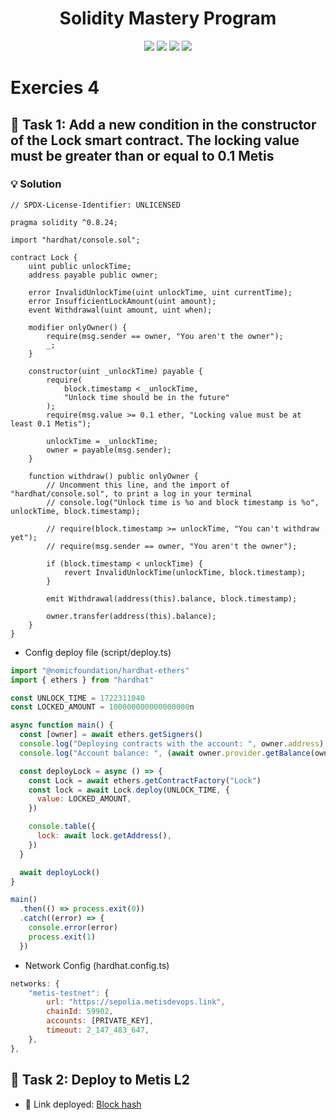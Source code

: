 <h1 align="center">Solidity Mastery Program</h1>

<p align="center">
  <img src="https://img.shields.io/badge/Hardhat-FFCB1F?style=for-the-badge&logo=ethereum&logoColor=black"/>
  <img src="https://img.shields.io/badge/Solidity-363636?style=for-the-badge&logo=solidity&logoColor=white"/>
  <img src="https://img.shields.io/badge/Blockchain-000000?style=for-the-badge&logo=blockchain&logoColor=white"/>
  <img src="https://img.shields.io/badge/Bitcoin-E2761B?style=for-the-badge&logo=bitcoin&logoColor=white"/>
</p>

# Exercies 4

## 💬 Task 1: Add a new condition in the constructor of the Lock smart contract. The locking value must be greater than or equal to 0.1 Metis

### 💡 Solution

```solidity
// SPDX-License-Identifier: UNLICENSED

pragma solidity ^0.8.24;

import "hardhat/console.sol";

contract Lock {
    uint public unlockTime;
    address payable public owner;

    error InvalidUnlockTime(uint unlockTime, uint currentTime);
    error InsufficientLockAmount(uint amount);
    event Withdrawal(uint amount, uint when);

    modifier onlyOwner() {
        require(msg.sender == owner, "You aren't the owner");
        _;
    }

    constructor(uint _unlockTime) payable {
        require(
            block.timestamp < _unlockTime,
            "Unlock time should be in the future"
        );
        require(msg.value >= 0.1 ether, "Locking value must be at least 0.1 Metis");

        unlockTime = _unlockTime;
        owner = payable(msg.sender);
    }

    function withdraw() public onlyOwner {
        // Uncomment this line, and the import of "hardhat/console.sol", to print a log in your terminal
        // console.log("Unlock time is %o and block timestamp is %o", unlockTime, block.timestamp);

        // require(block.timestamp >= unlockTime, "You can't withdraw yet");
        // require(msg.sender == owner, "You aren't the owner");

        if (block.timestamp < unlockTime) {
            revert InvalidUnlockTime(unlockTime, block.timestamp);
        }

        emit Withdrawal(address(this).balance, block.timestamp);

        owner.transfer(address(this).balance);
    }
}

```

- Config deploy file (script/deploy.ts)

```js
import "@nomicfoundation/hardhat-ethers"
import { ethers } from "hardhat"

const UNLOCK_TIME = 1722311040
const LOCKED_AMOUNT = 100000000000000000n

async function main() {
  const [owner] = await ethers.getSigners()
  console.log("Deploying contracts with the account: ", owner.address)
  console.log("Account balance: ", (await owner.provider.getBalance(owner)).toString())

  const deployLock = async () => {
    const Lock = await ethers.getContractFactory("Lock")
    const lock = await Lock.deploy(UNLOCK_TIME, {
      value: LOCKED_AMOUNT,
    })

    console.table({
      lock: await lock.getAddress(),
    })
  }

  await deployLock()
}

main()
  .then(() => process.exit(0))
  .catch((error) => {
    console.error(error)
    process.exit(1)
  })
```

- Network Config (hardhat.config.ts)

```js
networks: {
    "metis-testnet": {
        url: "https://sepolia.metisdevops.link",
        chainId: 59902,
        accounts: [PRIVATE_KEY],
        timeout: 2_147_483_647,
    },
},
```

## 💬 Task 2: Deploy to Metis L2

- 📌 Link deployed: [Block hash](https://sepolia-explorer.metisdevops.link/tx/0x6a92a2d6ba94057ee98d711914c6039b7c7e14a92249483387532d5cb4c35a61)
